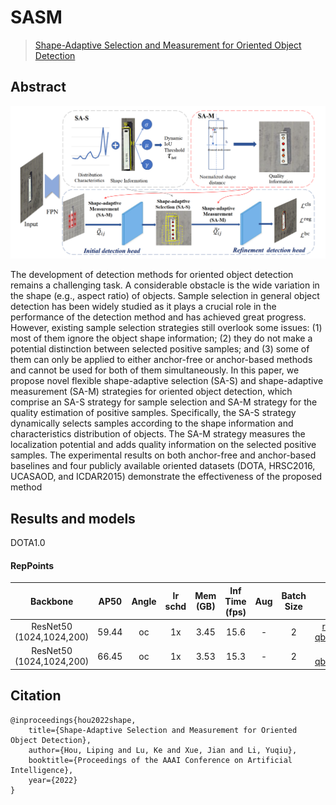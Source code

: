 # SASM

> [Shape-Adaptive Selection and Measurement for Oriented Object Detection](https://www.aaai.org/AAAI22Papers/AAAI-2171.HouL.pdf)

<!-- [ALGORITHM] -->

## Abstract

<div align=center>
<img src="https://raw.githubusercontent.com/zytx121/image-host/main/imgs/sasm.jpg" width="800"/>
</div>

The development of detection methods for oriented object detection remains a challenging task. A considerable obstacle
is the wide variation in the shape (e.g., aspect ratio) of objects. Sample selection in general object detection has been
widely studied as it plays a crucial role in the performance of the detection method and has achieved great progress.
However, existing sample selection strategies still overlook some issues: (1) most of them ignore the object shape information;
(2) they do not make a potential distinction between selected positive samples; and (3) some of them can only be applied
to either anchor-free or anchor-based methods and cannot be used for both of them simultaneously. In this paper, we
propose novel flexible shape-adaptive selection (SA-S) and shape-adaptive measurement (SA-M) strategies for oriented
object detection, which comprise an SA-S strategy for sample selection and SA-M strategy for the quality estimation of
positive samples. Specifically, the SA-S strategy dynamically selects samples according to the shape information and
characteristics distribution of objects. The SA-M strategy measures the localization potential and adds quality information
on the selected positive samples. The experimental results on both anchor-free and anchor-based baselines and four publicly
available oriented datasets (DOTA, HRSC2016, UCASAOD, and ICDAR2015) demonstrate the effectiveness of the proposed method

## Results and models

DOTA1.0

#### RepPoints

|         Backbone         |  AP50  | Angle | lr schd | Mem (GB) | Inf Time (fps) | Aug | Batch Size |                                                 Configs                                                  |                                                                                                                                                                    Download                                                                                                                                                                    |
| :----------------------: | :---: | :---: | :-----: | :------: | :------------: | :-: | :--------: | :------------------------------------------------------------------------------------------------------: | :--------------------------------------------------------------------------------------------------------------------------------------------------------------------------------------------------------------------------------------------------------------------------------------------------------------------------------------------: |
| ResNet50 (1024,1024,200) | 59.44 |  oc   |   1x    |   3.45   |      15.6      |  -  |     2      | [rotated-reppoints-qbox_r50_fpn_1x_dota](../rotated_reppoints/rotated-reppoints-qbox_r50_fpn_1x_dota.py) | [model](https://download.openmmlab.com/mmrotate/v0.1.0/rotated_reppoints/rotated_reppoints_r50_fpn_1x_dota_oc/rotated_reppoints_r50_fpn_1x_dota_oc-d38ce217.pth) \| [log](https://download.openmmlab.com/mmrotate/v0.1.0/rotated_reppoints/rotated_reppoints_r50_fpn_1x_dota_oc/rotated_reppoints_r50_fpn_1x_dota_oc_20220205_145010.log.json) |
| ResNet50 (1024,1024,200) | 66.45 |  oc   |   1x    |   3.53   |      15.3      |  -  |     2      |             [sasm-reppoints-qbox_r50_fpn_1x_dota](./sasm-reppoints-qbox_r50_fpn_1x_dota.py)              |                    [model](https://download.openmmlab.com/mmrotate/v0.1.0/sasm/sasm_reppoints_r50_fpn_1x_dota_oc/sasm_reppoints_r50_fpn_1x_dota_oc-6d9edded.pth) \| [log](https://download.openmmlab.com/mmrotate/v0.1.0/sasm/sasm_reppoints_r50_fpn_1x_dota_oc/sasm_reppoints_r50_fpn_1x_dota_oc_20220205_144938.log.json)                    |

## Citation

```
@inproceedings{hou2022shape,
    title={Shape-Adaptive Selection and Measurement for Oriented Object Detection},
    author={Hou, Liping and Lu, Ke and Xue, Jian and Li, Yuqiu},
    booktitle={Proceedings of the AAAI Conference on Artificial Intelligence},
    year={2022}
}

```
